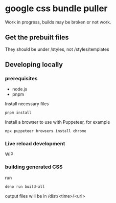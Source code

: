 # google css bundle puller

Work in progress, builds may be broken or not work.

## Get the prebuilt files

They should be under /styles, not /styles/templates

## Developing locally

### prerequisites

- node.js
- pnpm

Install necessary files

```bash
pnpm install
```

Install a browser to use with Puppeteer, for example

```bash
npx puppeteer browsers install chrome
```

### Live reload development

WIP

### building generated CSS

run

```bash
deno run build-all
```

output files will be in /dist/\<time>/\<url>

